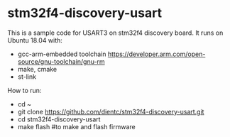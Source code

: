 # stm32f4-discovery-usart

This is a sample code for USART3 on stm32f4 discovery board. It runs on Ubuntu 18.04 with:
+ gcc-arm-embedded toolchain https://developer.arm.com/open-source/gnu-toolchain/gnu-rm
+ make, cmake
+ st-link

How to run:

- cd ~
- git clone https://github.com/dientc/stm32f4-discovery-usart.git
- cd stm32f4-discovery-usart
- make flash #to make and flash firmware
